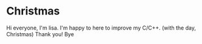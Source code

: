 # Christmas

Hi everyone,
  I'm lisa.
  I'm happy to here to improve my C/C++. (with the day, Christmas)
Thank you!
Bye
